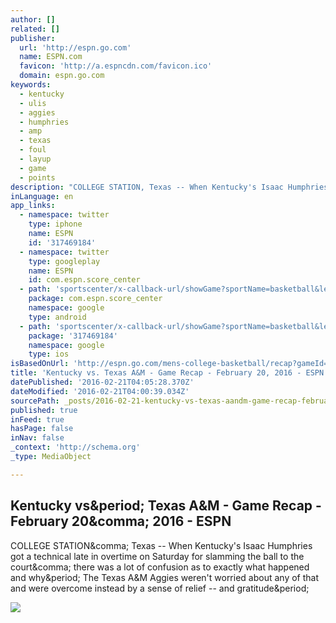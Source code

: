 ```yaml
---
author: []
related: []
publisher:
  url: 'http://espn.go.com'
  name: ESPN.com
  favicon: 'http://a.espncdn.com/favicon.ico'
  domain: espn.go.com
keywords:
  - kentucky
  - ulis
  - aggies
  - humphries
  - amp
  - texas
  - foul
  - layup
  - game
  - points
description: "COLLEGE STATION, Texas -- When Kentucky's Isaac Humphries got a technical late in overtime on Saturday for slamming the ball to the court, there was a lot of confusion as to exactly what happened and why. The Texas A&M Aggies weren't worried about any of that and were overcome instead by a sense of relief -- and gratitude."
inLanguage: en
app_links:
  - namespace: twitter
    type: iphone
    name: ESPN
    id: '317469184'
  - namespace: twitter
    type: googleplay
    name: ESPN
    id: com.espn.score_center
  - path: 'sportscenter/x-callback-url/showGame?sportName=basketball&leagueAbbrev=mens-college-basketball&gameId=400830463'
    package: com.espn.score_center
    namespace: google
    type: android
  - path: 'sportscenter/x-callback-url/showGame?sportName=basketball&leagueAbbrev=mens-college-basketball&gameId=400830463'
    package: '317469184'
    namespace: google
    type: ios
isBasedOnUrl: 'http://espn.go.com/mens-college-basketball/recap?gameId=400830463'
title: 'Kentucky vs. Texas A&M - Game Recap - February 20, 2016 - ESPN'
datePublished: '2016-02-21T04:05:28.370Z'
dateModified: '2016-02-21T04:00:39.034Z'
sourcePath: _posts/2016-02-21-kentucky-vs-texas-aandm-game-recap-february-20-2016-es.md
published: true
inFeed: true
hasPage: false
inNav: false
_context: 'http://schema.org'
_type: MediaObject

---
```

<article style=""><h1>Kentucky vs&amp;period; Texas A&amp;M - Game Recap - February 20&amp;comma; 2016 - ESPN</h1><p>COLLEGE STATION&amp;comma; Texas -- When Kentucky's Isaac Humphries got a technical late in overtime on Saturday for slamming the ball to the court&amp;comma; there was a lot of confusion as to exactly what happened and why&amp;period; The Texas A&amp;M Aggies weren't worried about any of that and were overcome instead by a sense of relief -- and gratitude&amp;period;</p><img src="http://s.espncdn.com/stitcher/sports/basketball/mens-college-basketball/events/400830463.png?templateId=espn.com.share.1" /></article>